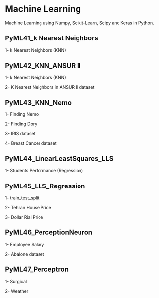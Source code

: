 # Machine Learning
Machine Learning using Numpy, Scikit-Learn, Scipy and Keras in Python.
## PyML41_k Nearest Neighbors
1- k Nearest Neighbors (KNN)

## PyML42_KNN_ANSUR II
1- k Nearest Neighbors (KNN)

2- K Nearest Neighbors in ANSUR II dataset

## PyML43_KNN_Nemo
1- Finding Nemo

2- Finding Dory

3- IRIS dataset

4- Breast Cancer dataset

## PyML44_LinearLeastSquares_LLS
1- Students Performance (Regression)

## PyML45_LLS_Regression
1- train_test_split

2- Tehran House Price 

3- Dollar Rial Price

## PyML46_PerceptionNeuron
1- Employee Salary

2- Abalone dataset

## PyML47_Perceptron
1- Surgical

2- Weather